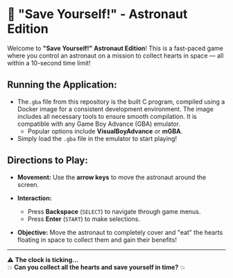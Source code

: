 # 🚀 "Save Yourself!" - Astronaut Edition 

Welcome to **"Save Yourself!" Astronaut Edition**! This is a fast-paced game where you control an astronaut on a mission to collect hearts in space — all within a 10-second time limit!

## Running the Application:

- The`.gba` file from this repository is the built C program, compiled using a Docker image for a consistent development environment. The image includes all necessary tools to ensure smooth compilation. It is compatible with any Game Boy Advance (GBA) emulator.
    - Popular options include **VisualBoyAdvance** or **mGBA**.
- Simply load the `.gba` file in the emulator to start playing!

## Directions to Play:

- **Movement:** Use the **arrow keys** to move the astronaut around the screen.

- **Interaction:**
  - Press **Backspace** (`SELECT`) to navigate through game menus.
  - Press **Enter** (`START`) to make selections.

- **Objective:** Move the astronaut to completely cover and "eat" the hearts floating in space to collect them and gain their benefits!

---

⚠️ **The clock is ticking...**  
💥 **Can you collect all the hearts and save yourself in time?** 💥
